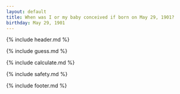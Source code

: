 ```yaml
---
layout: default
title: When was I or my baby conceived if born on May 29, 1901?
birthday: May 29, 1901
---
```


{% include header.md %}

{% include guess.md %}

{% include calculate.md %}

{% include safety.md %}

{% include footer.md %}



